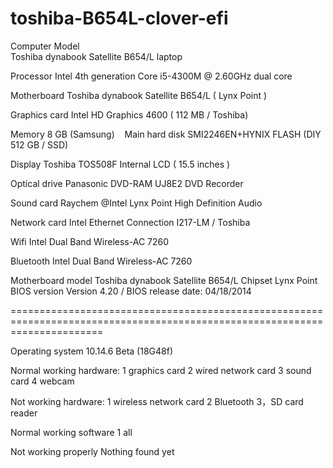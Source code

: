 # toshiba-B654L-clover-efi
Computer Model            
Toshiba dynabook Satellite B654/L laptop

Processor
Intel 4th generation Core i5-4300M @ 2.60GHz dual core

Motherboard
Toshiba dynabook Satellite B654/L ( Lynx Point )

Graphics card
Intel HD Graphics 4600 ( 112 MB / Toshiba)

Memory 
8 GB (Samsung)
   
Main hard disk
SMI2246EN+HYNIX FLASH (DIY 512 GB / SSD)

Display
Toshiba TOS508F Internal LCD ( 15.5 inches )

Optical drive
Panasonic DVD-RAM UJ8E2 DVD Recorder

Sound card
Raychem @Intel Lynx Point High Definition Audio

Network card
Intel Ethernet Connection I217-LM / Toshiba

Wifi
Intel Dual Band Wireless-AC 7260

Bluetooth
Intel Dual Band Wireless-AC 7260

Motherboard model Toshiba dynabook Satellite B654/L
Chipset Lynx Point
BIOS version Version 4.20 / BIOS release date: 04/18/2014

============================================================================================================================

Operating system
10.14.6 Beta (18G48f)

Normal working hardware:
1 graphics card
2 wired network card
3 sound card
4 webcam

Not working hardware:
1 wireless network card
2 Bluetooth
3，SD card reader

Normal working software
1 all

Not working properly
Nothing found yet

